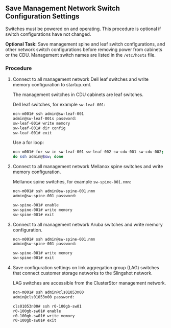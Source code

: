 ## Save Management Network Switch Configuration Settings

Switches must be powered on and operating. This procedure is optional if switch configurations have not changed.

**Optional Task:** Save management spine and leaf switch configurations, and other network switch configurations before removing power from cabinets or the CDU. Management switch names are listed in the `/etc/hosts` file.

### Procedure

1.  Connect to all management network Dell leaf switches and write memory configuration to startup.xml.

    The management switches in CDU cabinets are leaf switches.

    Dell leaf switches, for example `sw-leaf-001`:

    ```bash
    ncn-m001# ssh admin@sw-leaf-001
    admin@sw-leaf-001s password:
    sw-leaf-001# write memory
    sw-leaf-001# dir config 
    sw-leaf-001# exit 
    ```
    
    Use a for loop:
    
    ```bash
    ncn-m001# for sw in sw-leaf-001 sw-leaf-002 sw-cdu-001 sw-cdu-002; \
    do ssh admin@$sw; done
    ```
    
2.  Connect to all management network Mellanox spine switches and write memory configuration.

    Mellanox spine switches, for example `sw-spine-001.nmn`:

    ```bash
    ncn-m001# ssh admin@sw-spine-001.nmn
    admin@sw-spine-001 password:
    
    sw-spine-001# enable
    sw-spine-001# write memory
    sw-spine-001# exit
    ```

3.  Connect to all management network Aruba switches and write memory configuration.

    ```bash
    ncn-m001# ssh admin@sw-spine-001.nmn
    admin@sw-spine-001 password:
    
    sw-spine-001# write memory
    sw-spine-001# exit
    ```

4.  Save configuration settings on link aggregation group \(LAG\) switches that connect customer storage networks to the Slingshot network.

    LAG switches are accessible from the ClusterStor management network.

    ```bash
    ncn-m001# ssh admin@cls01053n00
    admin@cls01053n00 password:
    
    cls01053n00# ssh r0-100gb-sw01
    r0-100gb-sw01# enable
    r0-100gb-sw01# write memory
    r0-100gb-sw01# exit
    ```




